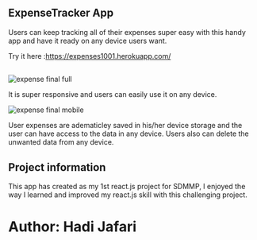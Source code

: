 ## ExpenseTracker App

Users can keep tracking all of their expenses super easy with this handy app and have it ready on any device users want. 

Try it here :https://expenses1001.herokuapp.com/
##

![expense final full](https://user-images.githubusercontent.com/62669085/195421494-f9bdccb9-f38c-41ee-95f4-576aaac4e70f.jpg)

It is super responsive and users can easily use it on any device.

![expense final mobile](https://user-images.githubusercontent.com/62669085/195422319-5aafea92-c404-4638-b034-91db64c9059d.jpg)


User expenses are adematicley saved in his/her device storage and the user can have access to the data in any device. Users also can delete the unwanted data from any device. 

## Project information

This app has created as my 1st react.js project for SDMMP, I enjoyed the way I learned and improved my react.js skill with this challenging project.

# Author: Hadi Jafari

